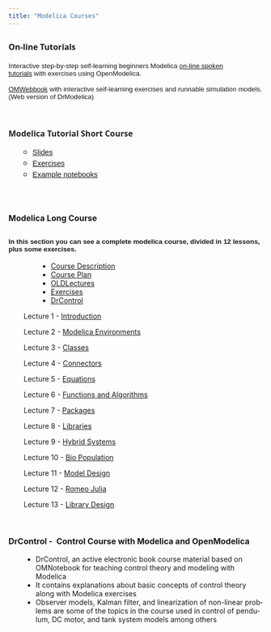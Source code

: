 ```yaml
---
title: "Modelica Courses"
---
```

<div style="font-family: 'Segoe UI', Helvetica, Arial, sans-serif; font-size: medium; line-height: normal; margin: 0px 0px 7.5pt;">
<h3 style="font-size: 19.25px;"><strong><span style="font-size: 12pt;">On-line Tutorials</span></strong></h3>
<p><span style="font-family: arial, helvetica, sans-serif; font-size: 10pt;"><span style="font-family: Arial, sans-serif; font-size: 13.3333px;">Interactive step-by-step self-learning beginners&nbsp;</span>Modelica&nbsp;<a href="http://spoken-tutorial.org/tutorial-search/?search_foss=OpenModelica&amp;search_language=English">on-line spoken tutorials</a>&nbsp;with&nbsp;exercises using OpenModelica.</span></p>
<p><span style="font-family: arial, helvetica, sans-serif; font-size: 10pt;"></span><span style="font-family: Arial, sans-serif; font-size: 13.3333px;"><a href="http://omwebbook.openmodelica.org/">OMWebbook</a> with interactive self-learning exercises and runnable simulation models. (Web version of DrModelica)</span></p>
<p>&nbsp;</p>
</div>
<h3 style="font-family: 'Segoe UI', Helvetica, Arial, sans-serif; font-size: medium; line-height: normal; margin: 0px 0px 7.5pt;"><span face="Calibri,sans-serif" size="2"><span face="Arial,sans-serif" size="3" color="#222222" style="color: #222222;"><span lang="en-GB"><strong>Modelica Tutorial Short Course</strong></span></span></span><span class="article-content"></span></h3>
<ul>
<li style="list-style-type: none;">
<ul>
<li style="font-family: 'Segoe UI', Helvetica, Arial, sans-serif; font-size: medium; line-height: normal; margin-top: 0px; margin-right: 0px; margin-bottom: 0px;"><span face="Calibri,sans-serif" size="2" style="font-family: Calibri, sans-serif; font-size: x-small;"><span style="font-size: 11pt;"><span lang="en-US"><a href="/doc/ModelicaShortCourse/ModelicaTutorial-slides-PeterFritzson-160202-BT.pdf">Slides</a><a href="/images/docs/Courses/lecture06%20-%20arrays%20algorithms%20and%20functions.pdf"></a></span></span></span></li>
<li style="font-family: 'Segoe UI', Helvetica, Arial, sans-serif; font-size: medium; line-height: normal; margin-top: 0px; margin-right: 0px; margin-bottom: 0px;"><a href="/doc/ModelicaShortCourse/Exercises.zip"><span face="Calibri,sans-serif" size="2" style="font-family: Calibri, sans-serif; font-size: x-small;"><span style="font-size: 11pt;"><span lang="en-US">Exercises</span></span></span></a></li>
<li style="font-family: 'Segoe UI', Helvetica, Arial, sans-serif; font-size: medium; line-height: normal; margin-top: 0px; margin-right: 0px; margin-bottom: 0px;"><a href="/doc/ModelicaShortCourse/Examples.zip"><span face="Calibri,sans-serif" size="2" style="font-family: Calibri, sans-serif; font-size: x-small;"><span style="font-size: 11pt;"><span lang="en-US">Example notebooks</span></span></span><span face="Calibri,sans-serif" size="2" style="font-family: Calibri, sans-serif; font-size: x-small;"><span style="font-size: 11pt;"><span lang="en-US"></span></span></span></a>&nbsp;</li>
</ul>
</li>
</ul>
<h3>&nbsp;</h3>
<h3><strong><span style="font-size: 12pt;">Modelica Long Course</span></strong></h3>
<h2><span style="font-family: arial, helvetica, sans-serif; font-size: 10pt;">In this section you can see a complete modelica course, divided in 12 lessons, plus some exercises.</span></h2>
<div class="article-content" style="padding-left: 60px;">
<ul>
<li><a href="http://www.ida.liu.se/~arupa54/Modelica/OO_Modelica_course/Modelica%20Course%20description.pdf"><span style="text-decoration: underline;">Course Description</span></a></li>
<li><a href="http://www.ida.liu.se/~arupa54/Modelica/OO_Modelica_course/Modelica_course_plan_and_reading_instructions_2010.pdf" target="_blank"><span style="text-decoration: underline;">Course Plan</span></a></li>
<li><a href="http://www.ida.liu.se/~arupa54/Modelica/OO_Modelica_course/Course-Lectures-plan-pdfs.zip"><span style="text-decoration: underline;">OLDLectures</span></a></li>
<li><a href="http://www.ida.liu.se/~arupa54/Modelica/OO_Modelica_course/Course_Exercises.zip" target="_self"><span style="text-decoration: underline;">Exercises</span></a></li>
<li><a href="http://www.ida.liu.se/~arupa54/Modelica/OO_Modelica_course/DrControl.zip"><span style="text-decoration: underline;">DrControl</span></a></li>
</ul>
</div>
<p style="padding-left: 30px;">Lecture 1 - <a href="http://www.ida.liu.se/~arupa54/Modelica/OO_Modelica_course/Lecture01%20-%20Introduction.pdf" target="_blank">Introduction</a></p>
<p style="padding-left: 30px;">Lecture 2 - <a href="http://www.ida.liu.se/~arupa54/Modelica/OO_Modelica_course/Lecture02%20-%20Environments%20and%20OpenModelica.pdf" target="_blank">Modelica Environments</a></p>
<p style="padding-left: 30px;">Lecture 3 - <a href="http://www.ida.liu.se/~arupa54/Modelica/OO_Modelica_course/Lecture03-%20Classes.pdf" target="_blank">Classes</a></p>
<p style="padding-left: 30px;">Lecture 4 - <a href="http://www.ida.liu.se/~arupa54/Modelica/OO_Modelica_course/Lecture04%20-%20Connectors%20and%20graphical%20modeling.pdf" target="_blank">Connectors</a></p>
<p style="padding-left: 30px;">Lecture 5 - <a href="https://www.ida.liu.se/~arupa54/Modelica/OO_Modelica_course/Lecture05%20-%20Equations.pdf" target="_blank">Equations</a></p>
<p style="padding-left: 30px;">Lecture 6 - <a href="/images/docs/Courses/lecture06%20-%20arrays%20algorithms%20and%20functions.pdf">Functions and Algorithms</a></p>
<p style="padding-left: 30px;">Lecture 7 - <a href="http://www.ida.liu.se/~arupa54/Modelica/OO_Modelica_course/Lecture07%20-%20Packages.pdf" target="_blank">Packages</a></p>
<p style="padding-left: 30px;">Lecture 8 - <a href="http://www.ida.liu.se/~arupa54/Modelica/OO_Modelica_course/Lecture08%20-%20Modelica%20Libraries.pdf" target="_blank">Libraries</a></p>
<p style="padding-left: 30px;">Lecture 9 - <a href="http://www.ida.liu.se/~arupa54/Modelica/OO_Modelica_course/Lecture09%20-%20Hybrid%20Systems.pdf" target="_blank">Hybrid Systems</a></p>
<p style="padding-left: 30px;">Lecture 10 - <a href="http://www.ida.liu.se/~arupa54/Modelica/OO_Modelica_course/Lecture10%20-%20Bio%20Population%20Predator-Prey.pdf" target="_blank">Bio Population</a></p>
<p style="padding-left: 30px;">Lecture 11 - <a href="http://www.ida.liu.se/~arupa54/Modelica/OO_Modelica_course/Lecture11%20-%20Model%20design.pdf" target="_blank">Model Design</a></p>
<p style="padding-left: 30px;">Lecture 12 - <a href="http://www.ida.liu.se/~arupa54/Modelica/OO_Modelica_course/Lecture12%20-%20RomeoJulia.pdf" target="_blank">Romeo Julia</a></p>
<p style="padding-left: 30px;">Lecture 13 - <a href="http://www.ida.liu.se/~arupa54/Modelica/OO_Modelica_course/Lecture13%20-%20Influenza%20Library%20Design.pdf" target="_blank">Library Design</a></p>
<p style="padding-left: 30px;">&nbsp;</p>
<h3><strong><span style="font-size: 12pt;">DrControl -&nbsp; <span lang="EN-US">Control Course with Modelica and OpenModelica</span></span></strong></h3>
<div class="article-content" style="padding-left: 30px;">
<ul>
<li><span lang="EN-US">DrControl, an active electronic book course material based on OMNotebook for teaching control theory and modeling with Modelica</span></li>
<li><span lang="EN-US">It contains explanations about basic concepts of control theory along with Modelica exercises</span></li>
<li><span lang="EN-US">Observer models, Kalman filter, and linearization of non-linear problems are some of the topics in the course used in control of pendulum, DC motor, and tank system models among others</span></li>
</ul>
</div>
<p><span lang="EN-US"><img src="/images/stories/modelica/drcontrol.png" alt="" border="0" /></span></p>